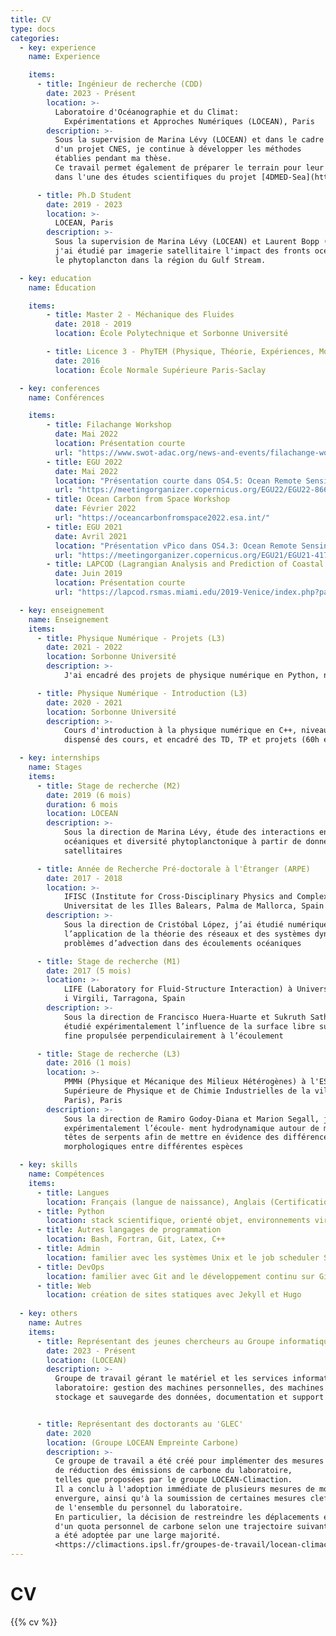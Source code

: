 ```yaml
---
title: CV
type: docs
categories:
  - key: experience
    name: Experience

    items:
      - title: Ingénieur de recherche (CDD)
        date: 2023 - Présent
        location: >-
          Laboratoire d'Océanographie et du Climat:
            Expérimentations et Approches Numériques (LOCEAN), Paris
        description: >-
          Sous la supervision de Marina Lévy (LOCEAN) et dans le cadre 
          d'un projet CNES, je continue à développer les méthodes
          établies pendant ma thèse.
          Ce travail permet également de préparer le terrain pour leur application
          dans l'une des études scientifiques du projet [4DMED-Sea](http://ricerca.ismar.cnr.it/4DMED/Phyto_c1.html#).

      - title: Ph.D Student
        date: 2019 - 2023
        location: >-
          LOCEAN, Paris
        description: >-
          Sous la supervision de Marina Lévy (LOCEAN) et Laurent Bopp (LMD, ENS),
          j'ai étudié par imagerie satellitaire l'impact des fronts océaniques sur
          le phytoplancton dans la région du Gulf Stream.

  - key: education
    name: Éducation

    items:
        - title: Master 2 - Méchanique des Fluides
          date: 2018 - 2019
          location: École Polytechnique et Sorbonne Université

        - title: Licence 3 - PhyTEM (Physique, Théorie, Expériences, Modèles)
          date: 2016
          location: École Normale Supérieure Paris-Saclay

  - key: conferences
    name: Conférences

    items:
        - title: Filachange Workshop
          date: Mai 2022
          location: Présentation courte
          url: "https://www.swot-adac.org/news-and-events/filachange-workshop"
        - title: EGU 2022
          date: Mai 2022
          location: "Présentation courte dans OS4.5: Ocean Remote Sensing"
          url: "https://meetingorganizer.copernicus.org/EGU22/EGU22-8668.html"
        - title: Ocean Carbon from Space Workshop
          date: Février 2022
          url: "https://oceancarbonfromspace2022.esa.int/"
        - title: EGU 2021
          date: Avril 2021
          location: "Présentation vPico dans OS4.3: Ocean Remote Sensing"
          url: "https://meetingorganizer.copernicus.org/EGU21/EGU21-4178.html"
        - title: LAPCOD (Lagrangian Analysis and Prediction of Coastal and Ocean Dynamics)
          date: Juin 2019
          location: Présentation courte
          url: "https://lapcod.rsmas.miami.edu/2019-Venice/index.php?page=home"

  - key: enseignement
    name: Enseignement
    items:
      - title: Physique Numérique - Projets (L3)
        date: 2021 - 2022
        location: Sorbonne Université
        description: >-
            J'ai encadré des projets de physique numérique en Python, niveau L3 (60h).

      - title: Physique Numérique - Introduction (L3)
        date: 2020 - 2021
        location: Sorbonne Université
        description: >-
            Cours d'introduction à la physique numérique en C++, niveau L3. J'ai
            dispensé des cours, et encadré des TD, TP et projets (60h en tout).

  - key: internships
    name: Stages
    items:
      - title: Stage de recherche (M2)
        date: 2019 (6 mois)
        duration: 6 mois
        location: LOCEAN
        description: >-
            Sous la direction de Marina Lévy, étude des interactions entre courants
            océaniques et diversité phytoplanctonique à partir de données
            satellitaires

      - title: Année de Recherche Pré-doctorale à l'Étranger (ARPE)
        date: 2017 - 2018
        location: >-
            IFISC (Institute for Cross-Disciplinary Physics and Complex Systems),
            Universitat de les Illes Balears, Palma de Mallorca, Spain
        description: >-
            Sous la direction de Cristóbal López, j’ai étudié numériquement
            l’application de la théorie des réseaux et des systèmes dynamiques à des
            problèmes d’advection dans des écoulements océaniques

      - title: Stage de recherche (M1)
        date: 2017 (5 mois)
        location: >-
            LIFE (Laboratory for Fluid-Structure Interaction) à Universitat Rovira
            i Virgili, Tarragona, Spain
        description: >-
            Sous la direction de Francisco Huera-Huarte et Sukruth Satheesh, j’ai
            étudié expérimentalement l’influence de la surface libre sur une plaque
            fine propulsée perpendiculairement à l’écoulement

      - title: Stage de recherche (L3)
        date: 2016 (1 mois)
        location: >-
            PMMH (Physique et Mécanique des Milieux Hétérogènes) à l'ESPCI (École
            Supérieure de Physique et de Chimie Industrielles de la ville de
            Paris), Paris
        description: >-
            Sous la direction de Ramiro Godoy-Diana et Marion Segall, j’ai étudié
            expérimentalement l’écoule- ment hydrodynamique autour de modèles de
            têtes de serpents afin de mettre en évidence des différences
            morphologiques entre différentes espèces

  - key: skills
    name: Compétences
    items:
      - title: Langues
        location: Français (langue de naissance), Anglais (Certification C2 du Cambridge)
      - title: Python
        location: stack scientifique, orienté objet, environnements virtuels, packaging (PyPI, tests unitaires, documentation)
      - title: Autres langages de programmation
        location: Bash, Fortran, Git, Latex, C++
      - title: Admin
        location: familier avec les systèmes Unix et le job scheduler SLURM
      - title: DevOps
        location: familier avec Git and le développement continu sur Github et Gitlab 
      - title: Web
        location: création de sites statiques avec Jekyll et Hugo
        
  - key: others
    name: Autres
    items:
      - title: Représentant des jeunes chercheurs au Groupe informatique
        date: 2023 - Présent
        location: (LOCEAN)
        description: >-
          Groupe de travail gérant le matériel et les services informatiques du
          laboratoire: gestion des machines personnelles, des machines de calcul,
          stockage et sauvegarde des données, documentation et support utilisateur, etc.


      - title: Représentant des doctorants au 'GLEC'
        date: 2020
        location: (Groupe LOCEAN Empreinte Carbone)
        description: >-
          Ce groupe de travail a été créé pour implémenter des mesures
          de réduction des émissions de carbone du laboratoire,
          telles que proposées par le groupe LOCEAN-Climaction.
          Il a conclu à l'adoption immédiate de plusieurs mesures de moindre
          envergure, ainsi qu'à la soumission de certaines mesures clefs au vote
          de l'ensemble du personnel du laboratoire.
          En particulier, la décision de restreindre les déplacements en fonction
          d'un quota personnel de carbone selon une trajectoire suivant l'accord de Paris,
          a été adoptée par une large majorité.
          <https://climactions.ipsl.fr/groupes-de-travail/locean-climactions/>
---
```

# CV

{{% cv %}}

